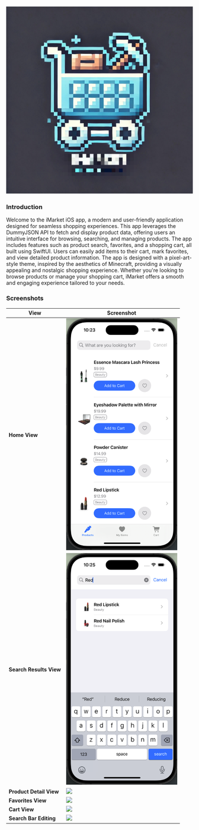 ![App Icon](Images/Icon.jpg)

### Introduction

Welcome to the iMarket iOS app, a modern and user-friendly application designed for seamless shopping experiences. This app leverages the DummyJSON API to fetch and display product data, offering users an intuitive interface for browsing, searching, and managing products. The app includes features such as product search, favorites, and a shopping cart, all built using SwiftUI. Users can easily add items to their cart, mark favorites, and view detailed product information. The app is designed with a pixel-art-style theme, inspired by the aesthetics of Minecraft, providing a visually appealing and nostalgic shopping experience. Whether you're looking to browse products or manage your shopping cart, iMarket offers a smooth and engaging experience tailored to your needs.

### Screenshots

| View                     | Screenshot |
|--------------------------|------------|
| **Home View**            | <img src="Images/Home1.png" width="300px"> |
| **Search Results View**  | <img src="Images/Search1.png" width="300px"> |
| **Product Detail View**  | <img src="Images/ProductDetail.png" width="300px"> |
| **Favorites View**       | <img src="Images/Favorites.png" width="300px"> |
| **Cart View**            | <img src="Images/Cart.png" width="300px"> |
| **Search Bar Editing**   | <img src="Images/SearchBarEditing.png" width="300px"> |
